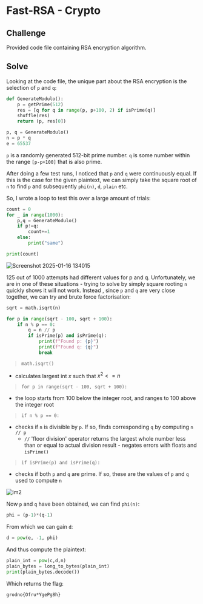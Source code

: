 # Fast-RSA - Crypto

## Challenge

Provided code file containing RSA encryption algorithm.

## Solve

Looking at the code file, the unique part about the RSA encryption is the selection of `p` and `q`:

```py
def GenerateModulo():
    p = getPrime(512)
    res = [q for q in range(p, p+100, 2) if isPrime(q)]
    shuffle(res)
    return (p, res[0])

p, q = GenerateModulo()
n = p * q
e = 65537
```

`p` is a randomly generated 512-bit prime number. `q` is some number within the range `[p-p+100]` that is also prime.

After doing a few test runs, I noticed that `p` and `q` were continuously equal. If this is the case for the given plaintext, we can simply take the square root of `n` to find `p` and subsequently `phi(n)`, `d`, `plain` etc. 

So, I wrote a loop to test this over a large amount of trials:

```py
count = 0
for _ in range(1000):
    p,q = GenerateModulo()
    if p!=q:
        count+=1
    else:
        print("same")

print(count)
```

![Screenshot 2025-01-16 134015](https://github.com/user-attachments/assets/f774de68-2379-4a55-958d-add8e2d1da7c)


125 out of 1000 attempts had different values for p and q. Unfortunately, we are in one of these situations - trying to solve by simply square rooting `n` quickly shows it will not work.
Instead , since `p` and `q` are very close together, we can try and brute force factorisation:

```py
sqrt = math.isqrt(n)

for p in range(sqrt - 100, sqrt + 100):
    if n % p == 0:  
        q = n // p
        if isPrime(p) and isPrime(q):  
            print(f"Found p: {p}")
            print(f"Found q: {q}")
            break
```

> `math.isqrt()` 
- calculates largest int $x$ such that $x^2 <= n$

> `for p in range(sqrt - 100, sqrt + 100):`
- the loop starts from 100 below the integer root, and ranges to 100 above the integer root

>`if n % p == 0:`
- checks if `n` is divisible by `p`. If so, finds corresponding `q` by computing `n // p`
    - `//` 'floor division' operator returns the largest whole number less than or equal to actual division result - negates errors with floats and `isPrime()`

>`if isPrime(p) and isPrime(q): ` 
- checks if both `p` and `q` are prime. If so, these are the values of `p` and `q` used to compute `n`

![im2](https://github.com/user-attachments/assets/5a8b7c79-de43-40cf-bb00-e106ea6e67c0)


Now `p` and `q` have been obtained, we can find `phi(n)`:

```py
phi = (p-1)*(q-1)
```

From which we can gain `d`:

```py
d = pow(e, -1, phi)
```

And thus compute the plaintext:

```py
plain_int = pow(c,d,n)
plain_bytes = long_to_bytes(plain_int)
print(plain_bytes.decode())
```

Which returns the flag:

`grodno{Ofru*YgePg8h}`
